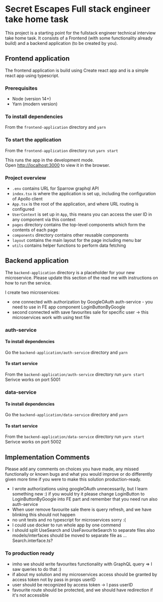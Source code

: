 # Secret Escapes Full stack engineer take home task

This project is a starting point for the fullstack engineer technical interview take home task.
It consists of a Frontend (with some functionality already build) and a backend application (to be created by you).

## Frontend application

The frontend application is build using Create react app and is a simple react app using typescript.

### Prerequisites

- Node (version 14+)
- Yarn (modern version)

### To install dependencies

From the `frontend-application` directory and `yarn`

### To start the application

From the `frontend-application` directory run `yarn start`

This runs the app in the development mode.\
Open [http://localhost:3000](http://localhost:3000) to view it in the browser.

### Project overview

- `.env` contains URL for Sparrow graphql API
- `index.tsx` is where the application is set up, including the configuration of Apollo client
- `App.tsx` is the root of the application, and where URL routing is configured
- `UserContext` is set up in `App`, this means you can access the user ID in any component via this context
- `pages` directory contains the top-level components which form the contents of each page
- `components` directory contains other reusable components
- `layout` contains the main layout for the page including menu bar
- `utils` contains helper functions to perform data fetching

## Backend application

The `backend-application` directory is a placeholder for your new microservice. Please update this section of the read me with instructions on how to run the service.

I create two microservices:
 - one connected with authorization by GoogleOAuth auth-service - you need to use in FE app component LoginButtonByGoogle
 - second connected with save favourites sale for specific user -> this microservices work with using text file

### auth-service

#### To install dependencies

Go the `backend-application/auth-service` directory and `yarn`

#### To start service
From the `backend-application/auth-service` directory run `yarn start`
Serivce works on port 5001

### data-service

#### To install dependencies

Go the `backend-application/data-service` directory and `yarn`

#### To start service
From the `backend-application/data-service` directory run `yarn start`
Serivce works on port 5002


## Implementation Comments

Please add any comments on choices you have made, any missed functionally or known bugs and what you would improve or do differently given more time if you were to make this solution production-ready.

- I wrote authorizations using googleOAuth unnecessarily, but I learn something new :)
  if you would try it please change LoginButton to LoginButtonByGoogle into FE part and   remember that you need run also auth-service
- When user remove favourite sale there is query refresh, and we have blinking this should not happen
- no unit tests and no typescript for microservices sorry :(
- I could use docker to run whole app by one commend
- I should split UseSearch and UseFavouriteSearch to separate files also models/interfaces should be moved to separate file as ... Search.interface.ts?

### To production ready

- imho we should write favourites functionality with GraphQL query => I saw queries to do that :) 
- if about my solution and my microservices access should be granted by access token not by pass in props userID
- user should be recognized by access token -> I pass userID
- favourite route should be protected, and we should have redirection if it's not accessible
